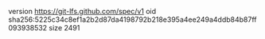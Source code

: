 version https://git-lfs.github.com/spec/v1
oid sha256:5225c34c8ef1a2b2d87da4198792b218e395a4ee249a4ddb84b87ff093938532
size 2491
